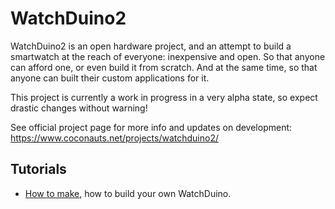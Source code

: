 # WatchDuino2

WatchDuino2 is an open hardware project, and an attempt to build a smartwatch
at the reach of everyone: inexpensive and open. So that anyone can afford one,
or even build it from scratch. And at the same time,
so that anyone can built their custom applications for it.

This project is currently a work in progress in a very alpha state,
so expect drastic changes without warning!

See official project page for more info and updates on development:
https://www.coconauts.net/projects/watchduino2/

## Tutorials

- [How to make](docs/how_to_make.md), how to build your own WatchDuino.
